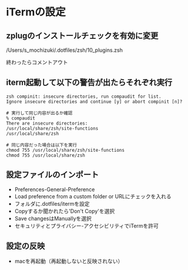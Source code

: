 # iTermの設定

## zplugのインストールチェックを有効に変更

/Users/s_mochizuki/.dotfiles/zsh/10_plugins.zsh



終わったらコメントアウト

## iterm起動して以下の警告が出たらそれぞれ実行

```
zsh compinit: insecure directories, run compaudit for list.
Ignore insecure directories and continue [y] or abort compinit [n]?

# 実行して同じ内容が出るか確認
% compaudit
There are insecure directories:
/usr/local/share/zsh/site-functions
/usr/local/share/zsh

# 同じ内容だった場合は以下を実行
chmod 755 /usr/local/share/zsh/site-functions
chmod 755 /usr/local/share/zsh
```

## 設定ファイルのインポート

- Preferences-General-Preference
- Load preference from a custom folder or URLにチェックを入れる
- フォルダに.dotfiles/itermを設定
- Copyするか聞かれたら'Don't Copy'を選択
- Save changesはManuallyを選択
- セキュリティとプライバシー-アクセシビリティでiTermを許可


## 設定の反映

- macを再起動（再起動しないと反映されない）